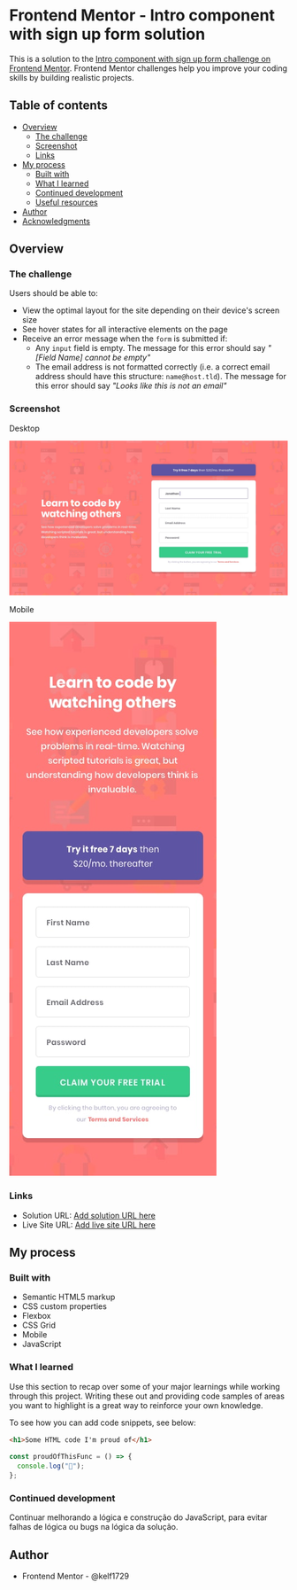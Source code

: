 # Frontend Mentor - Intro component with sign up form solution

This is a solution to the [Intro component with sign up form challenge on Frontend Mentor](https://www.frontendmentor.io/challenges/intro-component-with-signup-form-5cf91bd49edda32581d28fd1). Frontend Mentor challenges help you improve your coding skills by building realistic projects.

## Table of contents

- [Overview](#overview)
  - [The challenge](#the-challenge)
  - [Screenshot](#screenshot)
  - [Links](#links)
- [My process](#my-process)
  - [Built with](#built-with)
  - [What I learned](#what-i-learned)
  - [Continued development](#continued-development)
  - [Useful resources](#useful-resources)
- [Author](#author)
- [Acknowledgments](#acknowledgments)

## Overview

### The challenge

Users should be able to:

- View the optimal layout for the site depending on their device's screen size
- See hover states for all interactive elements on the page
- Receive an error message when the `form` is submitted if:
  - Any `input` field is empty. The message for this error should say _"[Field Name] cannot be empty"_
  - The email address is not formatted correctly (i.e. a correct email address should have this structure: `name@host.tld`). The message for this error should say _"Looks like this is not an email"_

### Screenshot

Desktop

![](./design/desktop-design.jpg)

Mobile

![](/design/mobile-design.jpg)

### Links

- Solution URL: [Add solution URL here](https://github.com/Kelf1729/Front_Mentor_Intro_component.git)
- Live Site URL: [Add live site URL here](https://kelf1729.github.io/Front_Mentor_Intro_component/)

## My process

### Built with

- Semantic HTML5 markup
- CSS custom properties
- Flexbox
- CSS Grid
- Mobile
- JavaScript

### What I learned

Use this section to recap over some of your major learnings while working through this project. Writing these out and providing code samples of areas you want to highlight is a great way to reinforce your own knowledge.

To see how you can add code snippets, see below:

```html
<h1>Some HTML code I'm proud of</h1>
```

```js
const proudOfThisFunc = () => {
  console.log("🎉");
};
```

### Continued development

Continuar melhorando a lógica e construção do JavaScript, para evitar falhas de lógica ou bugs na lógica da solução.

## Author

- Frontend Mentor - @kelf1729
